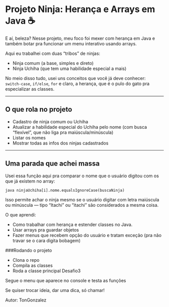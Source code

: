 # Projeto Ninja: Herança e Arrays em Java ☕

E aí, beleza? Nesse projeto, meu foco foi mexer com herança em Java e também botar pra funcionar um menu interativo usando arrays.

Aqui eu trabalhei com duas “tribos” de ninjas:

- Ninja comum (a base, simples e direto)  
- Ninja Uchiha (que tem uma habilidade especial a mais)

No meio disso tudo, usei uns conceitos que você já deve conhecer:  
`switch-case`, `if/else`, `for` e claro, a herança, que é o pulo do gato pra especializar as classes.

---

## O que rola no projeto

- Cadastro de ninja comum ou Uchiha  
- Atualizar a habilidade especial do Uchiha pelo nome (com busca “flexível”, que não liga pra maiúscula/minúscula)  
- Listar os nomes  
- Mostrar todas as infos dos ninjas cadastrados

---

## Uma parada que achei massa

Usei essa função aqui pra comparar o nome que o usuário digitou com os que já existem no array:

``java
ninjaUchiha[i].nome.equalsIgnoreCase(buscaNinja)``

Isso permite achar o ninja mesmo se o usuário digitar com letra maiúscula ou minúscula — tipo “Itachi” ou “itachi” são considerados a mesma coisa.

O que aprendi:
- Como trabalhar com herança e estender classes no Java.
- Usar arrays pra guardar objetos
- Fazer menus que recebem opção do usuário e tratam exceção (pra não travar se o cara digita bobagem)

###Rodando o projeto
- Clona o repo
- Compila as classes
- Roda a classe principal Desafio3

Segue o menu que aparece no console e testa as funções

Se quiser trocar ideia, dar uma dica, só chamar!

Autor: TonGonzalez
